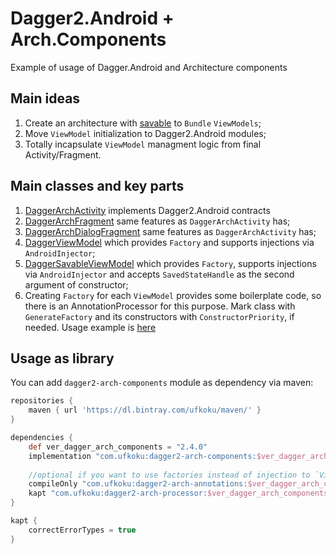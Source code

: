 # Dagger2.Android + Arch.Components  
  
Example of usage of Dagger.Android and Architecture components
  
## Main ideas  
1. Create an architecture with [savable](https://developer.android.com/topic/libraries/architecture/saving-states) to `Bundle` `ViewModels`;
2. Move `ViewModel` initialization to Dagger2.Android modules;
3. Totally incapsulate `ViewModel` managment logic from final Activity/Fragment.

## Main classes and key parts  
1. [DaggerArchActivity](https://github.com/Ufkoku/Dagger2.Android-Arch.Components/blob/master/dagger2-arch-components/src/main/java/com/ufkoku/archcomponents/DaggerArchActivity.kt) implements Dagger2.Android contracts
2. [DaggerArchFragment](https://github.com/Ufkoku/Dagger2.Android-Arch.Components/blob/master/dagger2-arch-components/src/main/java/com/ufkoku/archcomponents/DaggerArchFragment.kt) same features as `DaggerArchActivity` has;
3. [DaggerArchDialogFragment](https://github.com/Ufkoku/Dagger2.Android-Arch.Components/blob/master/dagger2-arch-components/src/main/java/com/ufkoku/archcomponents/DaggerArchDialogFragment.kt) same features as `DaggerArchActivity` has;
4. [DaggerViewModel](https://github.com/Ufkoku/Dagger2.Android-Arch.Components/blob/master/dagger2-arch-components/src/main/java/com/ufkoku/archcomponents/DaggerViewModel.kt) which provides `Factory` and supports injections via `AndroidInjector`;
5. [DaggerSavableViewModel](https://github.com/Ufkoku/Dagger2.Android-Arch.Components/blob/master/dagger2-arch-components/src/main/java/com/ufkoku/archcomponents/DaggerSavableViewModel.kt) which provides `Factory`, supports injections via `AndroidInjector` and accepts `SavedStateHandle` as the second argument of constructor;
6. Creating `Factory` for each `ViewModel` provides some boilerplate code, so there is an AnnotationProcessor for this purpose. Mark class with `GenerateFactory` and its constructors with `ConstructorPriority`, if needed. Usage example is [here](https://github.com/Ufkoku/Dagger2.Android-Arch.Components/blob/master/app/src/main/java/com/ufkoku/daggernewway/ui/main/post/viewmodel/CommentsViewModel.kt)

## Usage as library

You can add `dagger2-arch-components` module as dependency via maven:

```gradle
repositories {
    maven { url 'https://dl.bintray.com/ufkoku/maven/' }
}

dependencies {
    def ver_dagger_arch_components = "2.4.0"
    implementation "com.ufkoku:dagger2-arch-components:$ver_dagger_arch_components"
    
    //optional if you want to use factories instead of injection to `ViewModel` 
    compileOnly "com.ufkoku:dagger2-arch-annotations:$ver_dagger_arch_components"
    kapt "com.ufkoku:dagger2-arch-processor:$ver_dagger_arch_components"
}

kapt {
    correctErrorTypes = true
}
```
